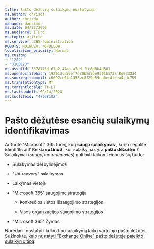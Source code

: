 ```yaml
---
title: Pašto dėžučių sulaikymų nustatymas
ms.author: chrisda
author: chrisda
manager: dansimp
ms.date: 04/21/2020
ms.audience: ITPro
ms.topic: article
ms.service: o365-administration
ROBOTS: NOINDEX, NOFOLLOW
localization_priority: Normal
ms.custom:
- "1202"
- "3100023"
ms.assetid: 3378775d-67a2-47aa-a7ed-fbc6d0b4d561
ms.openlocfilehash: 192613ce56ef7e30b5d5be9301b573748d0332d4
ms.sourcegitcommit: c6692ce0fa1358ec3529e59ca0ecdfdea4cdc759
ms.translationtype: MT
ms.contentlocale: lt-LT
ms.lasthandoff: 09/14/2020
ms.locfileid: "47668102"
---
```

# <a name="identify-holds-placed-on-mailboxes"></a>Pašto dėžutėse esančių sulaikymų identifikavimas

Ar turite "Microsoft" 365 turinį, kurį **saugo** **sulaikymas** , kurio negalite identifikuoti? Reikia **sužinoti** , kur sulaikymas yra **pašto dėžutėje** ? Sulaikymai (*saugojimo priemonės*) gali būti taikomi vienu iš šių būdų:
  
- Sulaikymas dėl bylinėjimosi

- "Udiscovery" sulaikymas

- Laikymas vietoje

- "Microsoft 365" saugojimo strategija 

  - Konkrečios vietos išsaugojimo strategijos

  - Visos organizacijos saugojimo strategijos

- "Microsoft 365" Žymos

Norėdami nustatyti, kokio tipo sulaikymą taiko vartotojo pašto dėžutei, Sužinokite, [kaip nustatyti "Exchange Online" pašto dėžutėje pateikto sulaikymo tipą](https://docs.microsoft.com/microsoft-365/compliance/identify-a-hold-on-an-exchange-online-mailbox).
